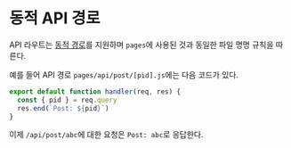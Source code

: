 # 동적 API 경로

API 라우트는 [동적 경로](https://nextjs.org/docs/routing/dynamic-routes)를 지원하며 `pages`에 사용된 것과 동일한 파일 명명 규칙을 따른다.

예를 들어 API 경로 `pages/api/post/[pid].js`에는 다음 코드가 있다.

```js
export default function handler(req, res) {
  const { pid } = req.query
  res.end(`Post: ${pid}`)
}
```

이제 `/api/post/abc`에 대한 요청은 `Post: abc`로 응답한다.